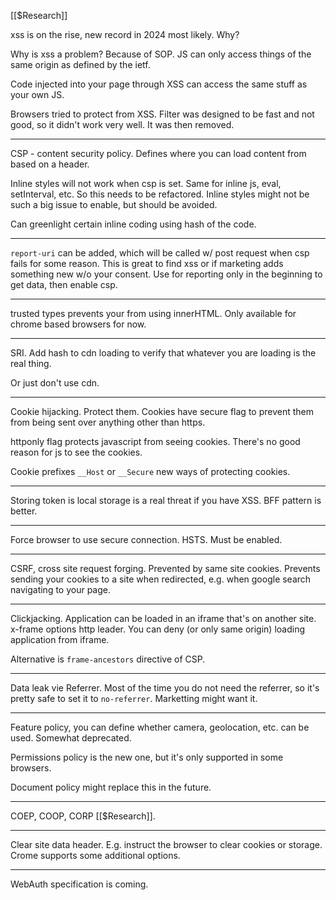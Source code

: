 [[$Research]]

xss is on the rise, new record in 2024 most likely. Why?

Why is xss a problem? Because of SOP. JS can only access things of the same origin as defined by the ietf. 

Code injected into your page through XSS can access the same stuff as your own JS.

Browsers tried to protect from XSS. Filter was designed to be fast and not good, so it didn't work very well. It was then removed.

---

CSP - content security policy. Defines where you can load content from based on a header.

Inline styles will not work when csp is set. Same for inline js, eval, setInterval, etc. So this needs to be refactored. Inline styles might not be such a big issue to enable, but should be avoided.

Can greenlight certain inline coding using hash of the code.

---

`report-uri` can be added, which will be called w/ post request when csp fails for some reason. This is great to find xss or if marketing adds something new w/o your consent. Use for reporting only in the beginning to get data, then enable csp.

---

trusted types prevents your from using innerHTML. Only available for chrome based browsers for now.

---

SRI. Add hash to cdn loading to verify that whatever you are loading is the real thing.

Or just don't use cdn.

---

Cookie hijacking. Protect them. Cookies have secure flag to prevent them from being sent over anything other than https.

httponly flag protects javascript from seeing cookies. There's no good reason for js to see the cookies.

Cookie prefixes `__Host` or `__Secure` new ways of protecting cookies.

---

Storing token is local storage is a real threat if you have XSS. BFF pattern is better.

---

Force browser to use secure connection. HSTS. Must be enabled.

---

CSRF, cross site request forging. Prevented by same site cookies. Prevents sending your cookies to a site when redirected, e.g. when google search navigating to your page.

---

Clickjacking. Application can be loaded in an iframe that's on another site. x-frame options http leader. You can deny (or only same origin) loading application from iframe.

Alternative is `frame-ancestors` directive of CSP.

---

Data leak vie Referrer. Most of the time you do not need the referrer, so it's pretty safe to set it to `no-referrer`. Marketting might want it.

---

Feature policy, you can define whether camera, geolocation, etc. can be used. Somewhat deprecated.

Permissions policy is the new one, but it's only supported in some browsers.

Document policy might replace this in the future.

---

COEP, COOP, CORP [[$Research]].

---

Clear site data header. E.g. instruct the browser to clear cookies or storage. Crome supports some additional options.

---

WebAuth specification is coming. 
